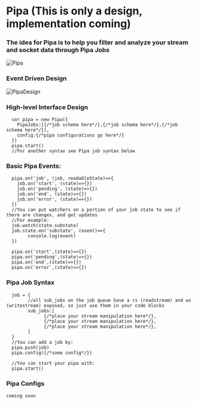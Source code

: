 # Pipa (This is only a design, implementation coming)

### The idea for Pipa is to help you filter and analyze your stream and socket data through Pipa Jobs

![Pipa](https://user-images.githubusercontent.com/107733608/176090657-2232998e-67d9-47bc-afdd-0328bfb43868.jpg)


### Event Driven Design
![PipaDesign](https://user-images.githubusercontent.com/107733608/176090627-ea11de3a-524f-4c9b-85c9-3948500495d6.jpg)


### High-level Interface Design
      var pipa = new Pipa({
        PipaJobs:[{/*job schema here*/},{/*job schema here*/},{/*job schema here*/}],
        config:{/*pipa configurations go here*/}
      })
      pipa.start()
      //For another syntax see Pipa job syntax below
      
      
      
### Basic Pipa Events:
      pipa.on('job', (job, readableState)=>{
        job.on('start', (state)=>{})
        job.on('pending', (state)=>{})
        job.on('end', (state)=>{})
        job.on('error', (state)=>{})
      })
      //You can put watchers on a portion of your job state to see if there are changes, and get updates
      //For example:
      job.watch(state.substate)
      job.state.on('substate', (event)=>{
            console.log(event)
      })

      pipa.on('start',(state)=>{})
      pipa.on('pending',(state)=>{})
      pipa.on('end',(state)=>{})
      pipa.on('error',(state)=>{})

### Pipa Job Syntax

      job = {
            //all sub_jobs on the job queue have a rs (readstream) and ws (writestream) exposed, so just use them in your code blocks
            sub_jobs:[
                  {/*place your stream manipulation here*/},
                  {/*place your stream manipulation here*/},
                  {/*place your stream manipulation here*/},
            ]
      }
      //You can add a job by:
      pipa.push(job)
      pipa.config({/*some config*/})
      
      //You can start your pipa with:
      pipa.start()


### Pipa Configs
    coming soon
